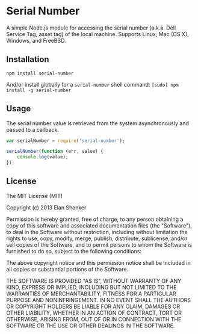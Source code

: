 Serial Number
=============

A simple Node.js module for accessing the serial number (a.k.a. Dell Service
Tag, asset tag) of the local machine. Supports Linux, Mac (OS X), Windows, and
FreeBSD.


Installation
------------
`npm install serial-number`

And/or install globally for a `serial-number` shell command:
`[sudo] npm install -g serial-number`


Usage
-----
The serial number value is retrieved from the system asynchronously and passed
to a callback.

```javascript
var serialNumber = require('serial-number');

serialNumber(function (err, value) {
	console.log(value);
});
```


License
-------
The MIT License (MIT)

Copyright (c) 2013 Elan Shanker

Permission is hereby granted, free of charge, to any person obtaining a copy
of this software and associated documentation files (the "Software"), to deal
in the Software without restriction, including without limitation the rights
to use, copy, modify, merge, publish, distribute, sublicense, and/or sell
copies of the Software, and to permit persons to whom the Software is
furnished to do so, subject to the following conditions:

The above copyright notice and this permission notice shall be included in
all copies or substantial portions of the Software.

THE SOFTWARE IS PROVIDED "AS IS", WITHOUT WARRANTY OF ANY KIND, EXPRESS OR
IMPLIED, INCLUDING BUT NOT LIMITED TO THE WARRANTIES OF MERCHANTABILITY,
FITNESS FOR A PARTICULAR PURPOSE AND NONINFRINGEMENT. IN NO EVENT SHALL THE
AUTHORS OR COPYRIGHT HOLDERS BE LIABLE FOR ANY CLAIM, DAMAGES OR OTHER
LIABILITY, WHETHER IN AN ACTION OF CONTRACT, TORT OR OTHERWISE, ARISING FROM,
OUT OF OR IN CONNECTION WITH THE SOFTWARE OR THE USE OR OTHER DEALINGS IN
THE SOFTWARE.
